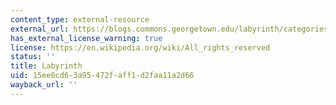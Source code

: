 ```yaml
---
content_type: external-resource
external_url: https://blogs.commons.georgetown.edu/labyrinth/categories/home/about-the-labyrinth/
has_external_license_warning: true
license: https://en.wikipedia.org/wiki/All_rights_reserved
status: ''
title: Labyrinth
uid: 15ee0cd6-3a95-472f-aff1-d2faa11a2d66
wayback_url: ''
---
```


